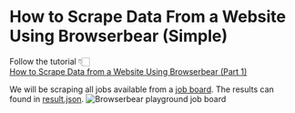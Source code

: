 # How to Scrape Data From a Website Using Browserbear (Simple)

Follow the tutorial 👇🏻 <br>
[How to Scrape Data from a Website Using Browserbear (Part 1)](https://www.browserbear.com/blog/how-to-scrape-data-from-a-website-using-browserbear-part-1/)

We will be scraping all jobs available from a [job board](https://playground.browserbear.com/jobs/). The results can found in [result.json](https://github.com/joxyloo/browserbear-save-strucured-data-simple/blob/master/result.json).
![Browserbear playground job board](https://d33wubrfki0l68.cloudfront.net/bbb875561a8ba01d9c011e59f203f24040c4ba73/0a29c/images/ghost/2023-02-15-how-to-scrape-data-from-a-website-using-browserbear-part-1/0.png "Browserbear playground job board")
